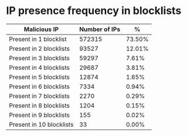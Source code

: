 # IP presence frequency in blocklists
| Malicious IP | Number of IPs | % |
|----|----|----|
| Present in 1 blocklist | 572315 | 73.50% |
| Present in 2 blocklists | 93527 | 12.01% |
| Present in 3 blocklists | 59297 | 7.61% |
| Present in 4 blocklists | 29687 | 3.81% |
| Present in 5 blocklists | 12874 | 1.65% |
| Present in 6 blocklists | 7334 | 0.94% |
| Present in 7 blocklists | 2270 | 0.29% |
| Present in 8 blocklists | 1204 | 0.15% |
| Present in 9 blocklists | 155 | 0.02% |
| Present in 10 blocklists | 33 | 0.00% |
